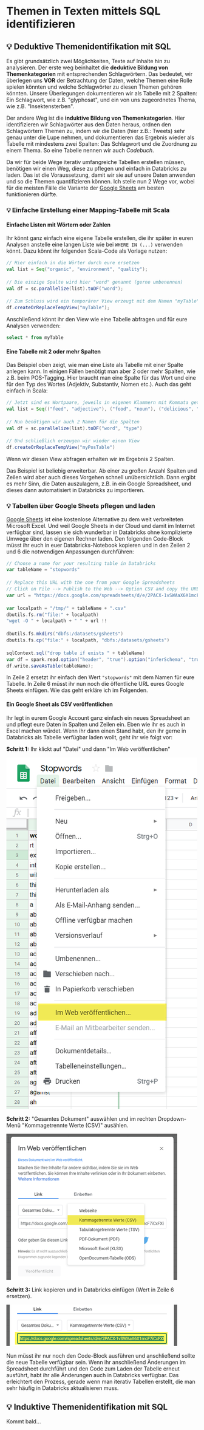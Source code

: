# Themen in Texten mittels SQL identifizieren

## 💡 Deduktive Themenidentifikation mit SQL

Es gibt grundsätzlich zwei Möglichkeiten, Texte auf Inhalte hin zu analysieren. Der erste weg beinhaltet die **deduktive Bildung von Themenkategorien** mit entsprechenden Schlagwörtern. Das bedeutet, wir überlegen uns **VOR** der Betrachtung der Daten, welche Themen eine Rolle spielen könnten und welche Schlagwörter zu diesen Themen gehören könnten. Unsere Überlegungen dokumentieren wir als Tabelle mit 2 Spalten: Ein Schlagwort, wie z.B. "glyphosat", und ein von uns zugeordnetes Thema, wie z.B. "Insektensterben".

Der andere Weg ist die **induktive Bildung von Themenkategorien**. Hier identifizieren wir Schlagwörter aus den Daten heraus, ordnen den Schlagwörtern Themen zu, indem wir die Daten \(hier z.B.: Tweets\) sehr genau unter die Lupe nehmen, und dokumentieren das Ergebnis wieder als Tabelle mit mindestens zwei Spalten: Das Schlagwort und die Zuordnung zu einem Thema. So eine Tabelle nennen wir auch _Codebuch_.

Da wir für beide Wege iterativ umfangreiche Tabellen erstellen müssen, benötigen wir einen Weg, diese zu pflegen und einfach in Databricks zu laden. Das ist die Voraussetzung, damit wir sie auf unsere Daten anwenden und so die Themen quantifizieren können. Ich stelle nun 2 Wege vor, wobei für die meisten Fälle die Variante der [Google Sheets](themen-in-texten-mittels-sql-identifizieren.md#tabellen-ueber-google-sheets-pflegen-und-laden) am besten funktionieren dürfte.

### 💡 Einfache Erstellung einer Mapping-Tabelle mit Scala

#### Einfache Listen mit Wörtern oder Zahlen

Ihr könnt ganz einfach eine eigene Tabelle erstellen, die ihr später in euren Analysen anstelle eine langen Liste wie bei `WHERE IN (...)` verwenden könnt. Dazu könnt ihr folgenden Scala-Code als Vorlage nutzen:

```scala
// Hier einfach in die Wörter durch eure ersetzen
val list = Seq("organic", "environment", "quality");

// Die einzige Spalte wird hier "word" genannt (gerne umbenennen)
val df = sc.parallelize(list).toDF("word");

// Zum Schluss wird ein temporärer View erzeugt mit dem Namen "myTable"
df.createOrReplaceTempView("myTable");
```

Anschließend könnt ihr den View wie eine Tabelle abfragen und für eure Analysen verwenden:

```sql
select * from myTable
```

#### Eine Tabelle mit 2 oder mehr Spalten

Das Beispiel oben zeigt, wie man eine Liste als Tabelle mit einer Spalte anlegen kann. In einigen Fällen benötigt man aber 2 oder mehr Spalten, wie z.B. beim POS-Tagging. Hier braucht man eine Spalte für das Wort und eine für den Typ des Wortes \(Adjektiv, Substantiv, Nomen etc.\). Auch das geht einfach in Scala:

```scala
// Jetzt sind es Wortpaare, jeweils in eigenen Klammern mit Kommata getrennt
val list = Seq(("feed", "adjective"), ("food", "noun"), ("delicious", "adjective"))

// Nun benötigen wir auch 2 Namen für die Spalten
val df = sc.parallelize(list).toDF("word", "type")

// Und schließlich erzeugen wir wieder einen View
df.createOrReplaceTempView("myPosTable")
```

Wenn wir diesen View abfragen erhalten wir im Ergebnis 2 Spalten.

Das Beispiel ist beliebig erweiterbar. Ab einer zu großen Anzahl Spalten und Zeilen wird aber auch dieses Vorgehen schnell unübersichtlich. Dann ergibt es mehr Sinn, die Daten auszulagern, z.B. in ein Google Spreadsheet, und dieses dann automatisiert in Databricks zu importieren.

### 💡 Tabellen über Google Sheets pflegen und laden

[Google Sheets](https://www.google.com/sheets/about/) ist eine kostenlose Alternative zu dem weit verbreiteten Microsoft Excel. Und weil Google Sheets in der Cloud und damit im Internet verfügbar sind, lassen sie sich wunderbar in Databricks ohne komplizierte Umwege über den eigenen Rechner laden. Den folgenden Code-Block müsst ihr euch in euer Databricks-Notebook kopieren und in den Zeilen 2 und 6 die notwendigen Anpassungen durchführen:

```scala
// Choose a name for your resulting table in Databricks
var tableName = "stopwords"

// Replace this URL with the one from your Google Spreadsheets
// Click on File --> Publish to the Web --> Option CSV and copy the URL
var url = "https://docs.google.com/spreadsheets/d/e/2PACX-1vSWAaX6X1mcF7iCxFXE7dvwQHxb01L4CPlwgGPkmBYDLCsHozvANJBXs_sxlEJ37tAC-jBrZ0c7ADf2/pub?output=csv"

var localpath = "/tmp/" + tableName + ".csv"
dbutils.fs.rm("file:" + localpath)
"wget -O " + localpath + " " + url !!

dbutils.fs.mkdirs("dbfs:/datasets/gsheets")
dbutils.fs.cp("file:" + localpath, "dbfs:/datasets/gsheets")

sqlContext.sql("drop table if exists " + tableName)
var df = spark.read.option("header", "true").option("inferSchema", "true").csv("/datasets/gsheets/" + tableName + ".csv");
df.write.saveAsTable(tableName);
```

In Zeile 2 ersetzt ihr einfach den Wert `"stopwords"` mit dem Namen für eure Tabelle. In Zeile 6 müsst ihr nun noch die öffentliche URL eures Google Sheets einfügen. Wie das geht erkläre ich im Folgenden.

#### Ein Google Sheet als CSV veröffentlichen

Ihr legt in eurem Google Account ganz einfach ein neues Spreadsheet an und pflegt eure Daten in Spalten und Zeilen ein. Eben wie ihr es auch in Excel machen würdet. Wenn ihr dann einen Stand habt, den ihr gerne in Databricks als Tabelle verfügbar laden wollt, geht ihr wie folgt vor:

**Schritt 1:** Ihr klickt auf "Datei" und dann "Im Web veröffentlichen"

![](../../.gitbook/assets/image%20%2827%29.png)

**Schritt 2:** "Gesamtes Dokument" auswählen und im rechten Dropdown-Menü "Kommagetrennte Werte \(CSV\)" ausählen.

![](../../.gitbook/assets/image%20%2816%29.png)

**Schritt 3:** Link kopieren und in Databricks einfügen \(Wert in Zeile 6 ersetzen\).

![Diesen Link in die Zwischenablage kopieren.](../../.gitbook/assets/image%20%2814%29.png)

Nun müsst ihr nur noch den Code-Block ausführen und anschließend sollte die neue Tabelle verfügbar sein. Wenn ihr anschließend Änderungen im Spreadsheet durchführt und den Code zum Laden der Tabelle erneut ausführt, habt ihr alle Änderungen auch in Databricks verfügbar. Das erleichtert den Prozess, gerade wenn man iterativ Tabellen erstellt, die man sehr häufig in Databricks aktualisieren muss.

## 💡 Induktive Themenidentifikation mit SQL

Kommt bald...

